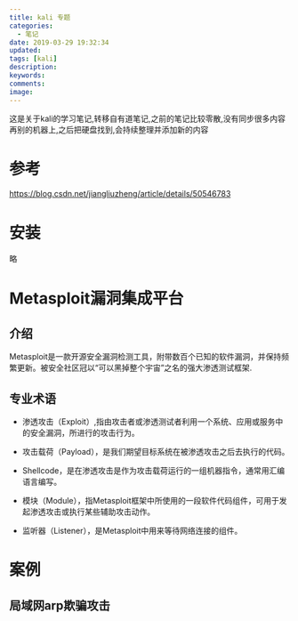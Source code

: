 ```yaml
---
title: kali 专题
categories:
  - 笔记
date: 2019-03-29 19:32:34
updated:
tags: [kali]
description:
keywords:
comments:
image:
---
```

这是关于kali的学习笔记,转移自有道笔记,之前的笔记比较零散,没有同步很多内容再别的机器上,之后把硬盘找到,会持续整理并添加新的内容
<!--more-->

# 参考
https://blog.csdn.net/jiangliuzheng/article/details/50546783

# 安装
略

# Metasploit漏洞集成平台
## 介绍
Metasploit是一款开源安全漏洞检测工具，附带数百个已知的软件漏洞，并保持频繁更新。被安全社区冠以“可以黑掉整个宇宙”之名的强大渗透测试框架.

## 专业术语
- 渗透攻击（Exploit）,指由攻击者或渗透测试者利用一个系统、应用或服务中的安全漏洞，所进行的攻击行为。

- 攻击载荷（Payload），是我们期望目标系统在被渗透攻击之后去执行的代码。

- Shellcode，是在渗透攻击是作为攻击载荷运行的一组机器指令，通常用汇编语言编写。

- 模块（Module），指Metasploit框架中所使用的一段软件代码组件，可用于发起渗透攻击或执行某些辅助攻击动作。

- 监听器（Listener），是Metasploit中用来等待网络连接的组件。

# 案例
## 局域网arp欺骗攻击

